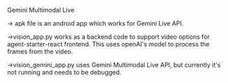Gemini Multimodal Live

-> apk file is an android app which works for Gemini Live API.

->vision_app.py works as a backend code to support video options for agent-starter-react frontend. This uses openAI's model to process the frames from the video.

->vision_gemini_app.py uses Gemini Multimodal Live API, but currently it's not running and needs to be debugged.
